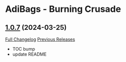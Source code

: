 # AdiBags - Burning Crusade

## [1.0.7](https://github.com/Zottelchens-WoW-Addons/AdiBags-BurningCrusade/tree/1.0.7) (2024-03-25)
[Full Changelog](https://github.com/Zottelchens-WoW-Addons/AdiBags-BurningCrusade/compare/1.0.6...1.0.7) [Previous Releases](https://github.com/Zottelchens-WoW-Addons/AdiBags-BurningCrusade/releases)

- TOC bump  
- update README  
